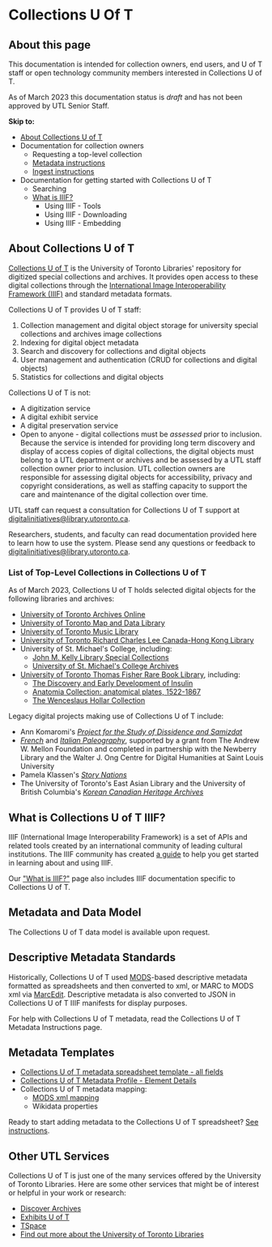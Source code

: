 # Collections U Of T

## About this page
This documentation is intended for collection owners, end users, and U of T staff or open technology community members interested in Collections U of T.

As of March 2023 this documentation status is *draft* and has not been approved by UTL Senior Staff.

**Skip to:**
* [About Collections U of T](README.md#about-collections-u-of-t)
* Documentation for collection owners
    * Requesting a top-level collection
    * [Metadata instructions](docs/metadata_template_instructions.md)
    * [Ingest instructions](docs/ingest_instructions.md)
* Documentation for getting started with Collections U of T
    * Searching
    * [What is IIIF?](docs/iiif-collections-u-of-t.md)
        * Using IIIF - Tools
        * Using IIIF - Downloading
        * Using IIIF - Embedding

## About Collections U of T
[Collections U of T](https://collections.library.utoronto.ca) is the  University of Toronto Libraries' repository for digitized special collections and archives. It provides open access to these digital collections through the [International Image Interoperability Framework (IIIF)](https://iiif.io/) and standard metadata formats.

Collections U of T provides U of T staff:

1. Collection management and digital object storage for university special collections and archives image collections
2. Indexing for digital object metadata
3. Search and discovery for collections and digital objects
4. User management and authentication (CRUD for collections and digital objects)
5. Statistics for collections and digital objects

Collections U of T is not:
* A digitization service
* A digital exhibit service
* A digital preservation service
* Open to anyone - digital collections must be *assessed* prior to inclusion. Because the service is intended for providing long term discovery and display of access copies of digital collections, the digital objects must belong to a UTL department or archives and be assessed by a UTL staff collection owner prior to inclusion. UTL collection owners are responsible for assessing digital objects for accessibility, privacy and copyright considerations, as well as staffing capacity to support the care and maintenance of the digital collection over time. 

UTL staff can request a consultation for Collections U of T support at [digitalinitiatives@library.utoronto.ca](mailto:digitalinitiatives@library.utoronto.ca).

Researchers, students, and faculty can read documentation provided here to learn how to use the system. Please send any questions or feedback to [digitalinitiatives@library.utoronto.ca](mailto:digitalinitiatives@library.utoronto.ca).

### List of Top-Level Collections in Collections U of T

As of March 2023, Collections U of T holds selected digital objects for the following libraries and archives:
* [University of Toronto Archives Online](https://collections.library.utoronto.ca/view/utarms:root)
* [University of Toronto Map and Data Library](https://collections.library.utoronto.ca/view/mdl:root)
* [University of Toronto Music Library](https://collections.library.utoronto.ca/view/musiclibrary:root)
* [University of Toronto Richard Charles Lee Canada-Hong Kong Library](https://collections.library.utoronto.ca/view/rclc-hkl:root)
* University of St. Michael's College, including:
    * [John M. Kelly Library Special Collections](https://collections.library.utoronto.ca/view/usmc:root)
    * [University of St. Michael's College Archives](https://collections.library.utoronto.ca/view/usmc-archives:root)
* [University of Toronto Thomas Fisher Rare Book Library](https://collections.library.utoronto.ca/view/fisher:root), including:
    * [The Discovery and Early Development of Insulin](https://collections.library.utoronto.ca/view/insulin:root)
    * [Anatomia Collection: anatomical plates, 1522-1867](https://collections.library.utoronto.ca/view/anatomia:root)
    * [The Wenceslaus Hollar Collection](https://collections.library.utoronto.ca/view/hollar:root)

Legacy digital projects making use of Collections U of T include:
* Ann Komaromi's *[Project for the Study of Dissidence and Samizdat](https://collections.library.utoronto.ca/view/samizdat:root)*
* *[French](https://collections.library.utoronto.ca/view/paleography:root)* and *[Italian Paleography](https://collections.library.utoronto.ca/view/italianpaleography:root)*, supported by a grant from The Andrew W. Mellon Foundation and completed in partnership with the Newberry Library and the Walter J. Ong Centre for Digital Humanities at Saint Louis University
* Pamela Klassen's *[Story Nations](https://storynations.utoronto.ca/index.php/the-diary/the-digital-edition/manuscript-and-transcription/)*
* The University of Toronto's East Asian Library and the University of British Columbia's *[Korean Canadian Heritage Archives](https://collections.library.utoronto.ca/view/eal3:root)*

## What is Collections U of T IIIF?

IIIF (International Image Interoperability Framework) is a set of APIs and related tools created by an international community of leading cultural institutions. The IIIF community has created [a guide](https://iiif.io/guides/using_iiif_resources/) to help you get started in learning about and using IIIF.

Our ["What is IIIF?"](docs/iiif-collections-u-of-t.md) page also includes IIIF documentation specific to Collections U of T. 

## Metadata and Data Model

The Collections U of T data model is available upon request.

## Descriptive Metadata Standards
Historically, Collections U of T used [MODS](https://www.loc.gov/standards/mods/userguide/generalapp.html)-based descriptive metadata formatted as spreadsheets and then converted to xml, or MARC to MODS xml via [MarcEdit](https://marcedit.reeset.net/). Descriptive metadata is also converted to JSON in Collections U of T IIIF manifests for display purposes. 

For help with Collections U of T metadata, read the Collections U of T Metadata Instructions page. 

## Metadata Templates

* [Collections U of T metadata spreadsheet template - all fields](https://docs.google.com/spreadsheets/d/1PMtZt5CzkidIXbTBUaoi8Qg7kBU-m9RzeM-lBMORPks/edit?usp=sharing)
* [Collections U of T Metadata Profile - Element Details](https://docs.google.com/spreadsheets/d/1EidYREGS521xZKoxBN3Fl-PzkJnNJAR_zftuXXwQsZg/edit?usp=sharing)
* Collections U of T metadata mapping:
    - [MODS xml mapping](docs/xml_mods_collections_uoft_mapping.xml)
    - Wikidata properties

Ready to start adding metadata to the Collections U of T spreadsheet? [See instructions](docs/metadata_template_instructions.md).

## Other UTL Services

Collections U of T is just one of the many services offered by the University of Toronto Libraries. Here are some other services that might be of interest or helpful in your work or research:
* [Discover Archives](https://discoverarchives.library.utoronto.ca/)
* [Exhibits U of T](https://exhibits.library.utoronto.ca/)
* [TSpace](https://tspace.library.utoronto.ca/?refresh=true)
* [Find out more about the University of Toronto Libraries](https://onesearch.library.utoronto.ca/)

